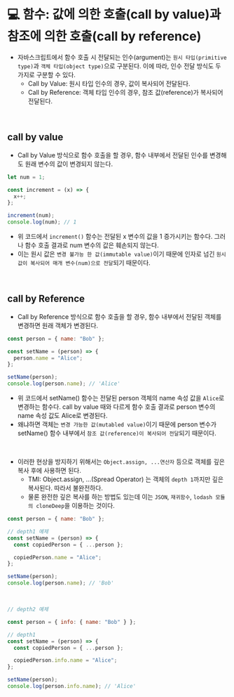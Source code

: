 # 💻 함수: 값에 의한 호출(call by value)과 참조에 의한 호출(call by reference)

- 자바스크립트에서 함수 호출 시 전달되는 인수(argument)는 `원시 타입(primitive type)`과 `객체 타입(object type)`으로 구분된다. 이에 따라, 인수 전달 방식도 두 가지로 구분할 수 있다.
  - Call by Value: 원시 타입 인수의 경우, 값이 복사되어 전달된다.
  - Call by Reference: 객체 타입 인수의 경우, 참조 값(reference)가 복사되어 전달된다.

<br />

## call by value

- Call by Value 방식으로 함수 호출을 할 경우, 함수 내부에서 전달된 인수를 변경해도 원래 변수의 값이 변경되지 않는다.

```js
let num = 1;

const increment = (x) => {
  x++;
};

increment(num);
console.log(num); // 1
```

- 위 코드에서 `increment()` 함수는 전달된 x 변수의 값을 1 증가시키는 함수다. 그러나 함수 호출 결과로 num 변수의 값은 훼손되지 않는다.
- 이는 원시 값은 `변경 불가능 한 값(immutable value)`이기 때문에 인자로 넘긴 `원시 값이 복사되어 매개 변수(num)으로 전달`되기 때문이다.

<br />

## call by Reference

- Call by Reference 방식으로 함수 호출을 할 경우, 함수 내부에서 전달된 객체를 변경하면 원래 객체가 변경된다.

```js
const person = { name: "Bob" };

const setName = (person) => {
  person.name = "Alice";
};

setName(person);
console.log(person.name); // 'Alice'
```

- 위 코드에서 setName() 함수는 전달된 person 객체의 name 속성 값을 `Alice`로 변경하는 함수다. call by value 때와 다르게 함수 호출 결과로 person 변수의 name 속성 값도 Alice로 변경된다.
- 왜냐하면 객체는 `변경 가능한 값(mutabled value)`이기 때문에 person 변수가 setName() 함수 내부에서 `참조 값(reference)이 복사되어 전달`되기 때문이다.

<br />

- 이러한 현상을 방지하기 위해서는 `Object.assign, ...연산자` 등으로 객체를 깊은 복사 후에 사용하면 된다.
  - TMI: Object.assign, ...(Spread Operator) 는 객체의 `depth 1`까지만 깊은 복사된다. 따라서 불완전하다.
  - 물론 완전한 깊은 복사를 하는 방법도 있는데 이는 `JSON`, `재귀함수`, `lodash 모듈의 cloneDeep`을 이용하는 것이다.

```js
const person = { name: "Bob" };

// depth1 예제
const setName = (person) => {
  const copiedPerson = { ...person };

  copiedPerson.name = "Alice";
};

setName(person);
console.log(person.name); // 'Bob'
```

<br />

```js
// depth2 예제

const person = { info: { name: "Bob" } };

// depth1
const setName = (person) => {
  const copiedPerson = { ...person };

  copiedPerson.info.name = "Alice";
};

setName(person);
console.log(person.info.name); // 'Alice'
```

<br />
